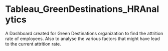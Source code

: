 # Tableau_GreenDestinations_HRAnalytics
A Dashboard created for Green Destinations organization to find the attrition rate of employees. Also to analyse the various factors that might have lead to the current attrition rate. 
